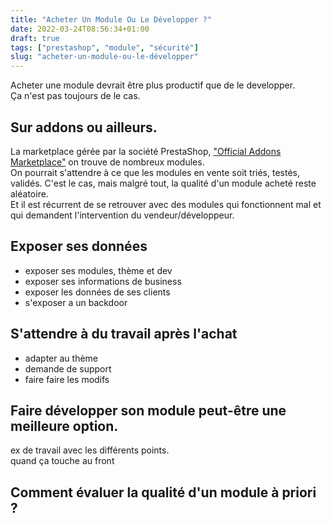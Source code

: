 ```yaml
---
title: "Acheter Un Module Ou Le Développer ?"
date: 2022-03-24T08:56:34+01:00
draft: true
tags: ["prestashop", "module", "sécurité"]
slug: "acheter-un-module-ou-le-développer" 
---
```


Acheter une module devrait être plus productif que de le developper.  
Ça n'est pas toujours de le cas.

<!-- more -->

## Sur addons ou ailleurs.

La marketplace gérée par la société PrestaShop, ["Official Addons Marketplace"](https://addons.prestashop.com/fr/) on trouve de nombreux modules.  
On pourrait s'attendre à ce que les modules en vente soit triés, testés, validés. C'est le cas, mais malgré tout, la qualité d'un module acheté reste aléatoire.  
Et il est récurrent de se retrouver avec des modules qui fonctionnent mal et qui demandent l'intervention du vendeur/développeur.  

## Exposer ses données

- exposer ses modules, thème et dev
- exposer ses informations de business
- exposer les données de ses clients
- s'exposer a un backdoor


## S'attendre à du travail après l'achat

- adapter au thème
- demande de support
- faire faire les modifs

## Faire développer son module peut-être une meilleure option.

ex de travail avec les différents points.  
quand ça touche au front


## Comment évaluer la qualité d'un module à priori ?

